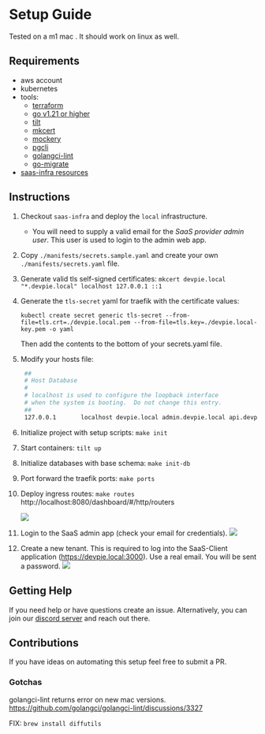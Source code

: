 # Setup Guide

Tested on a m1 mac . It should work on linux as well.

## Requirements

- aws account
- kubernetes
- tools:
  - [terraform](https://www.terraform.io/)
  - [go v1.21 or higher](https://go.dev/doc/install)
  - [tilt](https://tilt.dev/)
  - [mkcert](https://github.com/FiloSottile/mkcert)
  - [mockery](https://github.com/vektra/mockery)
  - [pgcli](https://www.pgcli.com/)
  - [golangci-lint](https://github.com/golangci/golangci-lint)
  - [go-migrate](https://github.com/golang-migrate/migrate)
- [saas-infra resources](https://github.com/devpies/saas-infra/tree/main/local/saas)

## Instructions 

1. Checkout `saas-infra` and deploy the `local` infrastructure.
   - You will need to supply a valid email for the _SaaS provider admin user_. This user is used to
   login to the admin web app.
2. Copy `./manifests/secrets.sample.yaml` and create your own `./manifests/secrets.yaml` file.
3. Generate valid tls self-signed certificates: `mkcert devpie.local "*.devpie.local" localhost 127.0.0.1 ::1`
4. Generate the `tls-secret` yaml for traefik with the certificate values: 
   ```
   kubectl create secret generic tls-secret --from-file=tls.crt=./devpie.local.pem --from-file=tls.key=./devpie.local-key.pem -o yaml 
   ```
   Then add the contents to the bottom of your secrets.yaml file.
5. Modify your hosts file:
   ```bash
    ##
    # Host Database
    #
    # localhost is used to configure the loopback interface
    # when the system is booting.  Do not change this entry.
    ##
    127.0.0.1       localhost devpie.local admin.devpie.local api.devpie.local 
    ```
6. Initialize project with setup scripts: `make init`
7. Start containers: `tilt up`
8. Initialize databases with base schema: `make init-db`
9. Port forward the traefik ports: `make ports`
10. Deploy ingress routes: `make routes`
http://localhost:8080/dashboard/#/http/routers

     ![](img/traefik.png)

11. Login to the SaaS admin app (check your email for credentials).
    ![](img/admin-webapp.png)
12. Create a new tenant. This is required to log into the SaaS-Client application (https://devpie.local:3000). Use a real email. 
You will be sent a password.
      ![](img/admin-webapp-tenant.png)

## Getting Help
If you need help or have questions create an issue. Alternatively, you can join our [discord server](https://discord.gg/MeKKvHBKQG) 
and reach out there.

## Contributions
If you have ideas on automating this setup feel free to submit a PR. 

### Gotchas
golangci-lint returns error on new mac versions.
https://github.com/golangci/golangci-lint/discussions/3327

FIX: `brew install diffutils`